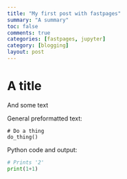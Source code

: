 ```yaml
---
title: "My first post with fastpages"
summary: "A summary"
toc: false
comments: true
categories: [fastpages, jupyter]
category: [blogging]
layout: post
---
```


# A title

And some text

General preformatted text:

    # Do a thing
    do_thing()

Python code and output:

```python
# Prints '2'
print(1+1)
```

